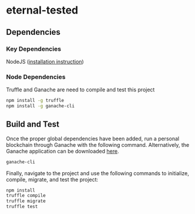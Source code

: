 # eternal-tested

## Dependencies

### Key Dependencies
NodeJS ([installation instruction](https://nodejs.org/en/download/))

### Node Dependencies

Truffle and Ganache are need to compile and test this project

```sh
npm install -g truffle
npm install -g ganache-cli
```

## Build and Test

Once the proper global dependencies have been added, run a personal blockchain through Ganache with the following command. Alternatively, the Ganache application can be downloaded [here](https://github.com/trufflesuite/ganache/releases).

```sh
ganache-cli
```

 Finally, navigate to the project and use the following commands to initialize, compile, migrate, and test the project:

```sh
npm install
truffle compile
truffle migrate
truffle test
```
